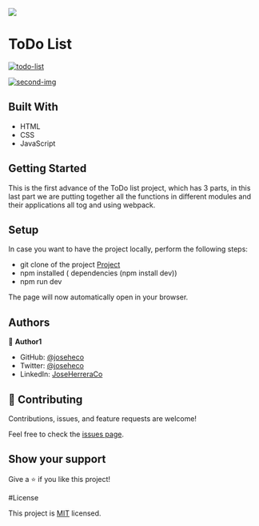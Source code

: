 ![](https://img.shields.io/badge/Microverse-blueviolet)

# ToDo List

<a href="https://imgbb.com/"><img src="https://i.ibb.co/nmw6wWK/todo-list.png" alt="todo-list" border="0"></a>

<a href="https://imgbb.com/"><img src="https://i.ibb.co/6JTYGXv/2022-01-14-17-52-10-localhost-a29a72b1388e.jpg" alt="second-img" border="0"></a>

## Built With

- HTML
- CSS
- JavaScript



## Getting Started

This is the first advance of the ToDo list project, which has 3 parts, in this last part we are putting together all the functions in different modules and their applications all tog and using webpack.

## Setup

In case you want to have the project locally, perform the following steps:

- git clone of the project [Project](git@github.com:joseheco/Webpack-TODO-List.git)
- npm installed ( dependencies (npm install dev))
- npm run dev

The page will now automatically open in your browser.


## Authors

👤 **Author1**

- GitHub: [@joseheco](https://github.com/joseheco)
- Twitter: [@joseheco](https://twitter.com/joseheco)
- LinkedIn: [JoseHerreraCo](https://linkedin.com/in/joseherreraco)


## 🤝 Contributing

Contributions, issues, and feature requests are welcome!

Feel free to check the [issues page](../../issues/).

## Show your support

Give a ⭐️ if you like this project!

#License

This project is [MIT](./MIT.md) licensed.
